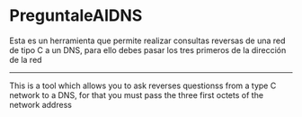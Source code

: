 # PreguntaleAlDNS

Esta es un herramienta que permite realizar consultas reversas de una red de tipo C a un DNS, para ello debes pasar los tres primeros de la dirección de la red

-------

This is a tool which allows you to ask reverses questionss from a type C network to a DNS, for that you must pass the three first octets of the network address
